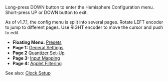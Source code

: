 Long-press DOWN button to enter the Hemisphere Configuration menu. Short-press UP or DOWN button to exit.

As of v1.7.1, the config menu is split into several pages. Rotate LEFT encoder to jump to different pages. Use RIGHT encoder to move the cursor and push to edit.

* **Floating Menu:** [Presets](Hemisphere-Presets)
* **Page 1:** [General Settings](Hemisphere-General-Settings)
* **Page 2** [Quantizer Set-Up](Hemisphere-Quantizer-Setup)
* **Page 3:** [Input Mapping](Hemisphere-Input-Mapping)
* **Page 4:** [Applet Filtering](Hemisphere-Applet-Filtering)

See also: [Clock Setup](Clock-Setup)
